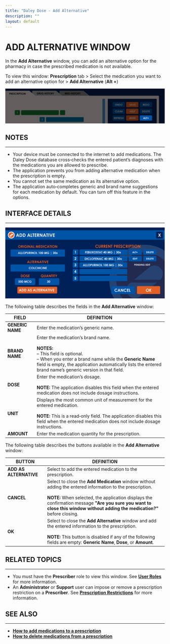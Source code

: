 ```yaml
---
title: "Daley Dose - Add Alternative"
description: ""
layout: default
---
```

# **ADD ALTERNATIVE WINDOW**

In the **Add Alternative** window, you can add an alternative option for the pharmacy in case the prescribed medication is not available.  

To view this window: **Prescription** tab > Select the medication you want to add an alternative option for > **Add Alternative** (**Alt +**)
  
![Daley Dose user interface alternative meds button](/assets/images/daley-dose-home-window-parts-alt.png)

## **NOTES**
---
- Your device must be connected to the internet to add medications. The Daley Dose database cross‑checks the entered patient’s diagnoses with the medications you are allowed to prescribe.  
- The application prevents you from adding alternative medication when the prescription is empty.  
- You cannot set the same medication as its alternative option.  
- The application auto‑completes generic and brand name suggestions for each medication by default. You can turn off this feature in the options.  

## **INTERFACE DETAILS**
---
![Daley Dose Add Alternative Window](/assets/images/daley-dose-add-alts-window.png)

The following table describes the fields in the **Add Alternative** window:

| **FIELD** | **DEFINITION** |
|-----------|----------------|
| **GENERIC NAME** | Enter the medication’s generic name. |
| **BRAND NAME** | Enter the medication’s brand name.<br><br>**NOTES:**<br>– This field is optional.<br>– When you enter a brand name while the **Generic Name** field is empty, the application automatically lists the entered brand name’s generic version in that field. |
| **DOSE** | Enter the medication’s dosage.<br><br>**NOTE:** The application disables this field when the entered medication does not include dosage instructions. |
| **UNIT** | Displays the most common unit of measurement for the entered medication.<br><br>**NOTE:** This is a read‑only field. The application disables this field when the entered medication does not include dosage instructions. |
| **AMOUNT** | Enter the medication quantity for the prescription. |

The following table describes the buttons available in the **Add Alternative** window:

| **BUTTON**         | **DEFINITION** |
|--------------------|----------------|
| **ADD AS ALTERNATIVE**  | Select to add the entered medication to the prescription. |
| **CANCEL**         | Select to close the **Add Medication** window without adding the entered information to the prescription.<br><br>**NOTE:** When selected, the application displays the confirmation message **"Are you sure you want to close this window without adding the medication?"** before closing. |
| **OK**             | Select to close the **Add Alternative** window and add the entered information to the prescription.<br><br>**NOTE:** This button is disabled if any of the following fields are empty: **Generic Name**, **Dose**, or **Amount**. |

## **RELATED TOPICS**
---
- You must have the **Prescriber** role to view this window. See [**User Roles**](/daleydose/about-user-roles) for more information.  
- An **Administrator** or **Support** user can impose or remove a prescription restriction on a **Prescriber**. See [**Prescription Restrictions**](/daleydose/about-prescription-restrictions) for more information.

## **SEE ALSO**
---
- [**How to add medications to a prescription**](/daleydose/prescription-add-meds)  
- [**How to delete medications from a prescription**](/daleydose/prescription-delete-meds) 

